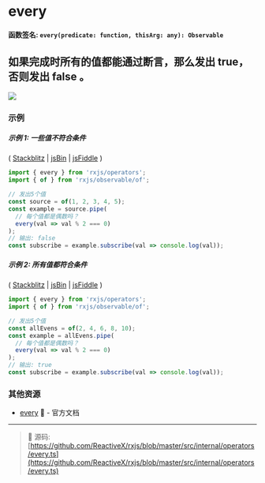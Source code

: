# every

#### 函数签名: `every(predicate: function, thisArg: any): Observable`

## 如果完成时所有的值都能通过断言，那么发出 true，否则发出 false 。

<div class="ua-ad"><a href="https://ultimateangular.com/?ref=76683_kee7y7vk"><img src="https://ultimateangular.com/assets/img/banners/ua-leader.svg"></a></div>

### 示例

##### 示例 1: 一些值不符合条件

(
[Stackblitz](https://stackblitz.com/edit/typescript-8pv2ag?file=index.ts&devtoolsheight=100)
| [jsBin](http://jsbin.com/cibijotase/1/edit?js,console) |
[jsFiddle](https://jsfiddle.net/btroncone/1b46tsm7/) )

```js
import { every } from 'rxjs/operators';
import { of } from 'rxjs/observable/of';

// 发出5个值
const source = of(1, 2, 3, 4, 5);
const example = source.pipe(
  // 每个值都是偶数吗？
  every(val => val % 2 === 0)
);
// 输出: false
const subscribe = example.subscribe(val => console.log(val));
```

##### 示例 2: 所有值都符合条件

(
[Stackblitz](https://stackblitz.com/edit/typescript-pzywh8?file=index.ts&devtoolsheight=100)
| [jsBin](http://jsbin.com/yuxefiviko/1/edit?js,console) |
[jsFiddle](https://jsfiddle.net/btroncone/x34nLmcj/) )

```js
import { every } from 'rxjs/operators';
import { of } from 'rxjs/observable/of';

// 发出5个值
const allEvens = of(2, 4, 6, 8, 10);
const example = allEvens.pipe(
  // 每个值都是偶数吗？
  every(val => val % 2 === 0)
);
// 输出: true
const subscribe = example.subscribe(val => console.log(val));
```

### 其他资源

* [every](http://cn.rx.js.org/class/es6/Observable.js~Observable.html#instance-method-every) :newspaper: - 官方文档

---
> :file_folder: 源码:  [https://github.com/ReactiveX/rxjs/blob/master/src/internal/operators/every.ts](https://github.com/ReactiveX/rxjs/blob/master/src/internal/operators/every.ts)
